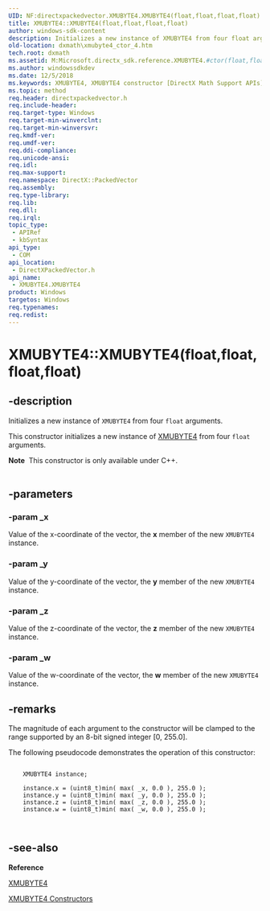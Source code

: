 ```yaml
---
UID: NF:directxpackedvector.XMUBYTE4.XMUBYTE4(float,float,float,float)
title: XMUBYTE4::XMUBYTE4(float,float,float,float)
author: windows-sdk-content
description: Initializes a new instance of XMUBYTE4 from four float arguments.
old-location: dxmath\xmubyte4_ctor_4.htm
tech.root: dxmath
ms.assetid: M:Microsoft.directx_sdk.reference.XMUBYTE4.#ctor(float,float,float,float)
ms.author: windowssdkdev
ms.date: 12/5/2018
ms.keywords: XMUBYTE4, XMUBYTE4 constructor [DirectX Math Support APIs], XMUBYTE4 constructor [DirectX Math Support APIs],XMUBYTE4 structure, XMUBYTE4 structure [DirectX Math Support APIs],XMUBYTE4 constructor, XMUBYTE4.XMUBYTE4, XMUBYTE4.XMUBYTE4(float,float,float,float), XMUBYTE4::XMUBYTE4, XMUBYTE4::XMUBYTE4(float,float,float,float), dxmath.xmubyte4_ctor_4
ms.topic: method
req.header: directxpackedvector.h
req.include-header: 
req.target-type: Windows
req.target-min-winverclnt: 
req.target-min-winversvr: 
req.kmdf-ver: 
req.umdf-ver: 
req.ddi-compliance: 
req.unicode-ansi: 
req.idl: 
req.max-support: 
req.namespace: DirectX::PackedVector
req.assembly: 
req.type-library: 
req.lib: 
req.dll: 
req.irql: 
topic_type:
 - APIRef
 - kbSyntax
api_type:
 - COM
api_location:
 - DirectXPackedVector.h
api_name:
 - XMUBYTE4.XMUBYTE4
product: Windows
targetos: Windows
req.typenames: 
req.redist: 
---
```


# XMUBYTE4::XMUBYTE4(float,float,float,float)


## -description


Initializes a new instance of <code>XMUBYTE4</code> from four <code>float</code> arguments.
    

This constructor initializes a new instance of <a href="https://msdn.microsoft.com/en-us/library/Ee420424(v=VS.85).aspx">XMUBYTE4</a> from four
	<code>float</code> arguments.
<div class="alert"><b>Note</b>  This constructor is only available under C++.</div><div> </div>

## -parameters




### -param _x

Value of the x-coordinate of the vector, the <b>x</b> member of the new 
          <code>XMUBYTE4</code> instance.


### -param _y

Value of the y-coordinate of the vector, the <b>y</b> member of the new 
          <code>XMUBYTE4</code> instance.


### -param _z

Value of the z-coordinate of the vector, the <b>z</b> member of the new 
          <code>XMUBYTE4</code> instance.


### -param _w

Value of the w-coordinate of the vector, the <b>w</b> member of the new 
          <code>XMUBYTE4</code> instance.


## -remarks



The magnitude of each argument to the constructor will be clamped to the range supported by an
	   8-bit signed integer [0, 255.0].
       

The following pseudocode demonstrates the operation of this constructor:
      


```

	XMUBYTE4 instance;

	instance.x = (uint8_t)min( max( _x, 0.0 ), 255.0 );
	instance.y = (uint8_t)min( max( _y, 0.0 ), 255.0 );
	instance.z = (uint8_t)min( max( _z, 0.0 ), 255.0 );
	instance.w = (uint8_t)min( max( _w, 0.0 ), 255.0 );

    
```





## -see-also




<b>Reference</b>



<a href="https://msdn.microsoft.com/en-us/library/Ee420424(v=VS.85).aspx">XMUBYTE4</a>



<a href="https://msdn.microsoft.com/en-us/library/Ee415443(v=VS.85).aspx">XMUBYTE4 Constructors</a>
 

 

